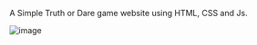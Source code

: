 A Simple Truth or Dare game website using HTML, CSS and Js.

![image](https://github.com/user-attachments/assets/75af8d01-a1a0-4d14-b9d8-7492915bbee0)
